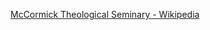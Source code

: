 ﻿[McCormick Theological Seminary - Wikipedia](https://en.wikipedia.org/wiki/McCormick_Theological_Seminary)